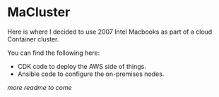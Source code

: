 # MaCluster

Here is where I decided to use 2007 Intel Macbooks as part of a cloud Container
cluster.

You can find the following here:

- CDK code to deploy the AWS side of things.
- Ansible code to configure the on-premises nodes.

*more readme to come*
